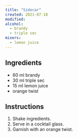 ```yaml
---
title: "Sidecar"
created: 2021-07-18
modified:
alcohol:
  - brandy
  - triple sec
mixers:
  - lemon juice
---
```


## Ingredients

- 60 ml brandy
- 30 ml triple sec
- 15 ml lemon juice
- orange twist

## Instructions

1. Shake ingredients.
2. Serve in a cocktail glass.
3. Garnish with an orange twist.
